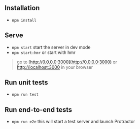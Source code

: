 ## Installation
* `npm install`

## Serve
* `npm start` start the server in dev mode 
* `npm start:hmr` or start with hmr

> go to [http://0.0.0.0:3000](http://0.0.0.0:3000) or [http://localhost:3000](http://localhost:3000) in your browser

## Run unit tests
* `npm run test`

## Run end-to-end tests
* `npm run e2e` this will start a test server and launch Protractor
